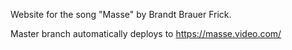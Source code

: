 Website for the song "Masse" by Brandt Brauer Frick. 

Master branch automatically deploys to https://masse.video.com/
